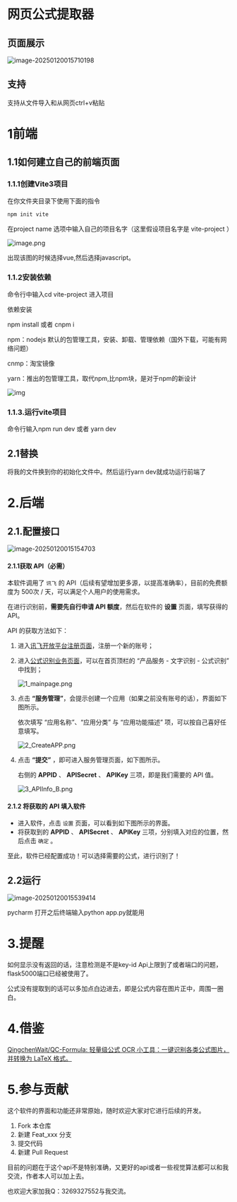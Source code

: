 # 网页公式提取器

## 页面展示

![image-20250120015710198](C:\Users\97158\AppData\Roaming\Typora\typora-user-images\image-20250120015710198.png)

## 支持

支持从文件导入和从网页ctrl+v粘贴

# 1前端

## 1.1如何建立自己的前端页面



### 1.1.1创建Vite3项目

在你文件夹目录下使用下面的指令

```markdown
npm init vite
```

在project name 选项中输入自己的项目名字（这里假设项目名字是 vite-project ）

![image.png](https://cdn.nlark.com/yuque/0/2024/png/36042868/1735182833249-800e70a8-f836-4645-974e-a7045e1d6b17.png?x-oss-process=image%2Fformat%2Cwebp%2Fresize%2Cw_750%2Climit_0)

出现该图的时候选择vue,然后选择javascript。

### 1.1.2安装依赖

命令行中输入cd vite-project 进入项目

依赖安装

npm install 或者 cnpm i

npm：nodejs 默认的包管理工具，安装、卸载、管理依赖（国外下载，可能有网络问题）

cnmp：淘宝镜像

yarn：推出的包管理工具，取代npm,比npm块，是对于npm的新设计

![img](https://cdn.nlark.com/yuque/0/2024/png/36042868/1735183759630-6d41154a-df17-4e90-9193-84d34913a591.png)

### 1.1.3.运行vite项目

命令行输入npm run dev 或者 yarn dev

## 2.1替换

将我的文件换到你的初始化文件中。然后运行yarn dev就成功运行前端了

# 2.后端

## 2.1.配置接口

![image-20250120015154703](C:\Users\97158\AppData\Roaming\Typora\typora-user-images\image-20250120015154703.png)

#### 2.1.1获取 API（必需）



本软件调用了 `讯飞` 的 API（后续有望增加更多源，以提高准确率），目前的免费额度为 500次 / 天，可以满足个人用户的使用需求。

在进行识别前，**需要先自行申请 API 额度**，然后在软件的 **设置** 页面，填写获得的 API。

API 的获取方法如下：

1. 进入[讯飞开放平台注册页面](https://passport.xfyun.cn/register)，注册一个新的账号；

2. 进入[公式识别业务页面](https://www.xfyun.cn/service/formula-discern)，可以在首页顶栏的 “产品服务 - 文字识别 - 公式识别” 中找到；

   ![1_mainpage.png](https://camo.githubusercontent.com/dafd21af815f529e96f38a23592a94c522d88bba74b3bf55708f221d91d96efd/68747470733a2f2f73322e6c6f6c692e6e65742f323032312f31322f32312f64436851624535444c54724777496a2e706e67)

3. 点击 **“服务管理”**，会提示创建一个应用（如果之前没有账号的话），界面如下图所示。

   依次填写 “应用名称”、“应用分类” 与 “应用功能描述” 项，可以按自己喜好任意填写。

   ![2_CreateAPP.png](https://camo.githubusercontent.com/49ccb42f3c577edcc6b558cc8bea07f8ec9a376378429f4912e07f56c5756587/68747470733a2f2f73322e6c6f6c692e6e65742f323032312f31322f32312f49453567664753726f51566a4c6c612e706e67)

4. 点击 **“提交”** ，即可进入服务管理页面，如下图所示。

   右侧的 **APPID** 、 **APISecret** 、 **APIKey** 三项，即是我们需要的 API 值。

   ![3_APIInfo_B.png](https://camo.githubusercontent.com/88fe741f8fb0a9acadb39eea364cca8a8742cad5d9fa93aaa2c0a8d6800f5940/68747470733a2f2f73322e6c6f6c692e6e65742f323032312f31322f32322f5663366a4c39644851724f454b67582e706e67)

#### 2.1.2 将获取的 API 填入软件



- 进入软件，点击 `设置` 页面，可以看到如下图所示的界面。
- 将获取到的 **APPID** 、 **APISecret** 、 **APIKey** 三项，分别填入对应的位置，然后点击 `确定` 。

至此，软件已经配置成功！可以选择需要的公式，进行识别了！

## 2.2运行

![image-20250120015539414](C:\Users\97158\AppData\Roaming\Typora\typora-user-images\image-20250120015539414.png)

pycharm 打开之后终端输入python app.py就能用

# 3.提醒

如何显示没有返回的话，注意检测是不是key-id Api上限到了或者端口的问题，flask5000端口已经被使用了。

公式没有提取到的话可以多加点白边进去，即是公式内容在图片正中，周围一圈白。

# 4.借鉴

[QingchenWait/QC-Formula: 轻量级公式 OCR 小工具：一键识别各类公式图片，并转换为 LaTeX 格式。](https://github.com/QingchenWait/QC-Formula)

# 5.参与贡献

这个软件的界面和功能还非常原始，随时欢迎大家对它进行后续的开发。

1. Fork 本仓库
2. 新建 Feat_xxx 分支
3. 提交代码
4. 新建 Pull Request

目前的问题在于这个api不是特别准确，又更好的api或者一些视觉算法都可以和我交流，作者本人可以加上去。

也欢迎大家加我Q：3269327552与我交流。
